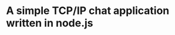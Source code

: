 A simple TCP/IP chat application written in node.js
===================================================

